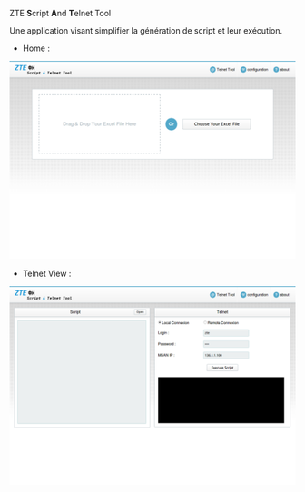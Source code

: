 ZTE **S**cript **A**nd **T**elnet Tool

Une application visant simplifier la génération de script et leur exécution.

 + Home :

![Screenshot](screenshots/home.png)

 + Telnet View :

![Screenshot](screenshots/telnet.png)
